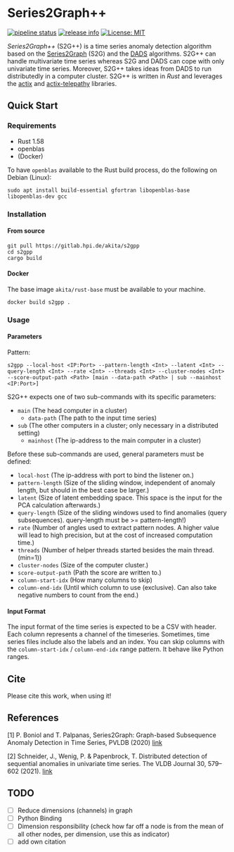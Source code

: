 # Series2Graph++

[![pipeline status](https://gitlab.hpi.de/akita/s2gpp/badges/main/pipeline.svg)](https://gitlab.hpi.de/akita/s2gpp/-/commits/main)
[![release info](https://img.shields.io/badge/Release-0.3.2-blue)](https://gitlab.hpi.de/phillip.wenig/s2gpp/-/releases/0.3.2)
[![License: MIT](https://img.shields.io/badge/License-MIT-yellow.svg)](https://opensource.org/licenses/MIT)

_Series2Graph++_ (S2G++) is a time series anomaly detection algorithm based on the [Series2Graph](https://helios2.mi.parisdescartes.fr/~themisp/series2graph/) (S2G) and the [DADS](https://hpi.de/naumann/s/dads) algorithms. 
S2G++ can handle multivariate time series whereas S2G and DADS can cope with only univariate time series. 
Moreover, S2G++ takes ideas from DADS to run distributedly in a computer cluster.
S2G++ is written in _Rust_ and leverages the [actix](https://github.com/actix/actix) and [actix-telepathy](https://github.com/wenig/actix-telepathy) libraries.

## Quick Start

### Requirements

- Rust 1.58
- openblas
- (Docker)

To have `openblas` available to the Rust build process, do the following on Debian (Linux):

```shell
sudo apt install build-essential gfortran libopenblas-base libopenblas-dev gcc
```

### Installation

#### From source

```shell
git pull https://gitlab.hpi.de/akita/s2gpp
cd s2gpp
cargo build
```

#### Docker

The base image `akita/rust-base` must be available to your machine.

```shell
docker build s2gpp .
```

### Usage

#### Parameters

Pattern:
```shell
s2gpp --local-host <IP:Port> --pattern-length <Int> --latent <Int> --query-length <Int> --rate <Int> --threads <Int> --cluster-nodes <Int> --score-output-path <Path> [main --data-path <Path> | sub --mainhost <IP:Port>]
```

S2G++ expects one of two sub-commands with its specific parameters:

- `main` (The head computer in a cluster)
  - `data-path` (The path to the input time series)
- `sub` (The other computers in a cluster; only necessary in a distributed setting)
  - `mainhost` (The ip-address to the main computer in a cluster)

Before these sub-commands are used, general parameters must be defined:

- `local-host` (The ip-address with port to bind the listener on.)
- `pattern-length` (Size of the sliding window, independent of anomaly length, but should in the best case be larger.)
- `latent` (Size of latent embedding space. This space is the input for the PCA calculation afterwards.)
- `query-length` (Size of the sliding windows used to find anomalies (query subsequences). query-length must be >= pattern-length!)
- `rate` (Number of angles used to extract pattern nodes. A higher value will lead to high precision, but at the cost of increased computation time.)
- `threads` (Number of helper threads started besides the main thread. (min=1))
- `cluster-nodes` (Size of the computer cluster.)
- `score-output-path` (Path the score are written to.)
- `column-start-idx` (How many columns to skip)
- `column-end-idx` (Until which column to use (exclusive). Can also take negative numbers to count from the end.)


#### Input Format

The input format of the time series is expected to be a CSV with header. Each column represents a channel of the timeseries.
Sometimes, time series files include also the labels and an index. You can skip columns with the `column-start-idx` / `column-end-idx` range pattern. It behave like Python ranges.

## Cite

Please cite this work, when using it!

## References

[1] P. Boniol and T. Palpanas, Series2Graph: Graph-based Subsequence Anomaly Detection in Time Series, PVLDB (2020) [link](https://helios2.mi.parisdescartes.fr/~themisp/series2graph/data/Series2Graph.pdf)

[2] Schneider, J., Wenig, P. & Papenbrock, T. Distributed detection of sequential anomalies in univariate time series. The VLDB Journal 30, 579–602 (2021). [link](https://doi.org/10.1007/s00778-021-00657-6)

## TODO

- [ ] Reduce dimensions (channels) in graph
- [ ] Python Binding
- [ ] Dimension responsibility (check how far off a node is from the mean of all other nodes, per dimension, use this as indicator)
- [ ] add own citation
